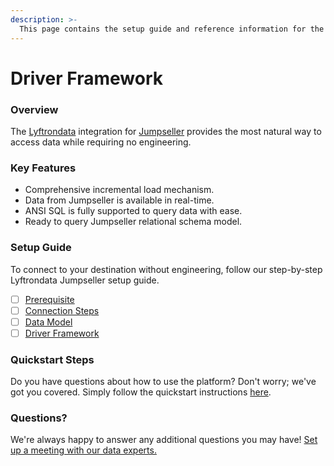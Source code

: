 ```yaml
---
description: >-
  This page contains the setup guide and reference information for the Jumpseller source connector.
---
```


# Driver Framework

### Overview

The [Lyftrondata](https://www.lyftrondata.com/) integration for [Jumpseller](None) provides the most natural way to access data while requiring no engineering.

### Key Features

* Comprehensive incremental load mechanism.
* Data from Jumpseller is available in real-time.&#x20;
* ANSI SQL is fully supported to query data with ease.
* Ready to query Jumpseller relational schema model.

### Setup Guide

To connect to your destination without engineering, follow our step-by-step Lyftrondata Jumpseller setup guide.

* [ ] [Prerequisite](../prerequisite.md)
* [ ] [Connection Steps](../connection-steps.md)
* [ ] [Data Model](../data-model/erd.md)
* [ ] [Driver Framework](../driver-framework/)

### Quickstart Steps

Do you have questions about how to use the platform? Don't worry; we've got you covered. Simply follow the quickstart instructions [here](../driver-framework/README.md).

### Questions? <a href="#questions" id="questions"></a>

We're always happy to answer any additional questions you may have! [Set up a meeting with our data experts.](https://www.lyftrondata.com/book-a-meeting/)


